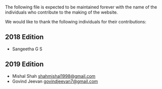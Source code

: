 The following file is expected to be maintained forever with the name of the individuals who contribute to the making of the website.

We would like to thank the following individuals for their contributions:

## 2018 Edition
- Sangeetha G S

## 2019 Edition
- Mishal Shah <shahmishal1998@gmail.com>
- Govind Jeevan <govindjeevan7@gmail.com>
